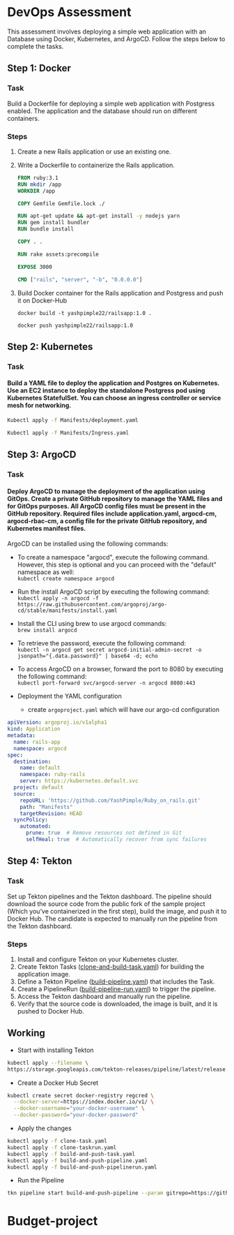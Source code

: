 # DevOps Assessment

This assessment involves deploying a simple web application with an Database using Docker, Kubernetes, and ArgoCD. Follow the steps below to complete the tasks.

## Step 1: Docker
### Task
Build a Dockerfile for deploying a simple web application with Postgress enabled. The application and the database should run on different containers.

### Steps
1. Create a new Rails application or use an existing one.
2. Write a Dockerfile to containerize the Rails application.
   ```Dockerfile
   FROM ruby:3.1
   RUN mkdir /app
   WORKDIR /app

   COPY Gemfile Gemfile.lock ./

   RUN apt-get update && apt-get install -y nodejs yarn
   RUN gem install bundler
   RUN bundle install

   COPY . .

   RUN rake assets:precompile

   EXPOSE 3000

   CMD ["rails", "server", "-b", "0.0.0.0"]
   
3. Build Docker container for the Rails application and Postgress and push it on Docker-Hub
   
   ```docker build -t yashpimple22/railsapp:1.0 .```
   
   ```docker push yashpimple22/railsapp:1.0```

## Step 2: Kubernetes

### Task
#### Build a YAML file to deploy the application and Postgres on Kubernetes. Use an EC2 instance to deploy the standalone Postgress pod using Kubernetes StatefulSet. You can choose an ingress controller or service mesh for networking.

```bash
Kubectl apply -f Manifests/deployment.yaml

Kubectl apply -f Manifests/Ingress.yaml
```

## Step 3: ArgoCD
### Task
#### Deploy ArgoCD to manage the deployment of the application using GitOps. Create a private GitHub repository to manage the YAML files and for GitOps purposes. All ArgoCD config files must be present in the GitHub repository. Required files include application.yaml, argocd-cm, argocd-rbac-cm, a config file for the private GitHub repository, and Kubernetes manifest files.

ArgoCD can be installed using the following commands:

- To create a namespace "argocd", execute the following command. However, this step is optional and you can proceed with the "default" namespace as well:<br>
  `kubectl create namespace argocd`

- Run the install ArgoCD script by executing the following command: <br>
  `kubectl apply -n argocd -f https://raw.githubusercontent.com/argoproj/argo-cd/stable/manifests/install.yaml`

- Install the CLI using brew to use argocd commands: <br>
  `brew install argocd`

- To retrieve the password, execute the following command: <br>
  `kubectl -n argocd get secret argocd-initial-admin-secret -o jsonpath="{.data.password}" | base64 -d; echo`

- To access ArgoCD on a browser, forward the port to 8080 by executing the following command: <br>
 `kubectl port-forward svc/argocd-server -n argocd 8080:443`

- Deployment the YAML configuration
  - create `argoproject.yaml` which will have our argo-cd configuration

```yaml
apiVersion: argoproj.io/v1alpha1
kind: Application
metadata:
  name: rails-app
  namespace: argocd  
spec:
  destination:
    name: default
    namespace: ruby-rails   
    server: https://kubernetes.default.svc 
  project: default
  source:
    repoURL: 'https://github.com/YashPimple/Ruby_on_rails.git'  
    path: "Manifests"  
    targetRevision: HEAD 
  syncPolicy:
    automated:
      prune: true  # Remove resources not defined in Git
      selfHeal: true  # Automatically recover from sync failures
```

## Step 4: Tekton

### Task
Set up Tekton pipelines and the Tekton dashboard. The pipeline should download the source code from the public fork of the sample project (Which you’ve containerized in the first step), build the image, and push it to Docker Hub. The candidate is expected to manually run the pipeline from the Tekton dashboard.

### Steps
1. Install and configure Tekton on your Kubernetes cluster.
2. Create Tekton Tasks ([clone-and-build-task.yaml](https://github.com/YashPimple/Ruby_on_rails/blob/main/Tekton/clone-and-build-task.yaml)) for building the application image.
3. Define a Tekton Pipeline ([build-pipeline.yaml](https://github.com/YashPimple/Ruby_on_rails/blob/main/Tekton/build-pipeline.yaml)) that includes the Task.
4. Create a PipelineRun ([build-pipeline-run.yaml](https://github.com/YashPimple/Ruby_on_rails/blob/main/Tekton/build-pipeline-run.yaml)) to trigger the pipeline.
5. Access the Tekton dashboard and manually run the pipeline.
6. Verify that the source code is downloaded, the image is built, and it is pushed to Docker Hub.

## Working

- Start with installing Tekton
```bash
kubectl apply --filename \
https://storage.googleapis.com/tekton-releases/pipeline/latest/release.yaml
```

- Create a Docker Hub Secret
```bash
kubectl create secret docker-registry regcred \
  --docker-server=https://index.docker.io/v1/ \
  --docker-username="your-docker-username" \
  --docker-password="your-docker-password"
```

- Apply the changes
```bash
kubectl apply -f clone-task.yaml
kubectl apply -f clone-taskrun.yaml
kubectl apply -f build-and-push-task.yaml
kubectl apply -f build-and-push-pipeline.yaml
kubectl apply -f build-and-push-pipelinerun.yaml
```

- Run the Pipeline 
```bash
tkn pipeline start build-and-push-pipeline --param gitrepo=https://github.com/YashPimple/Ruby_on_rails.git --param context-dir="Ruby_on_rails" --param dockerfile="./Dockerfile" --param docker-image="https://hub.docker.com/r/yashpimple22/railsapp:latest"
```


# Budget-project
